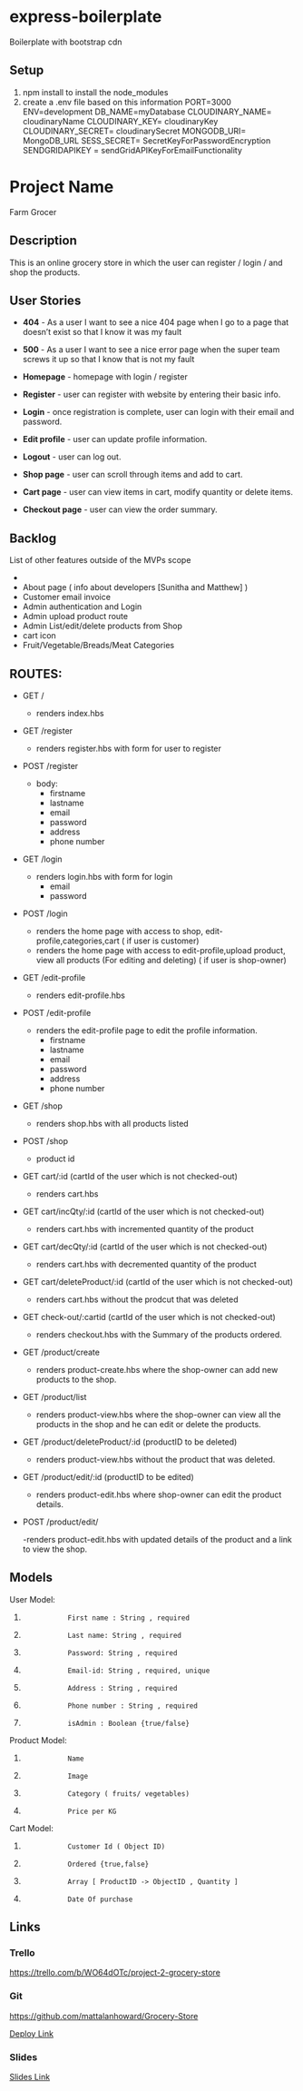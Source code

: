 # express-boilerplate

Boilerplate with bootstrap cdn

## Setup

1.  npm install to install the node_modules
2.  create a .env file based on this information
    PORT=3000
    ENV=development
    DB_NAME=myDatabase
    CLOUDINARY_NAME= cloudinaryName
    CLOUDINARY_KEY= cloudinaryKey
    CLOUDINARY_SECRET= cloudinarySecret
    MONGODB_URI= MongoDB_URL
    SESS_SECRET= SecretKeyForPasswordEncryption
    SENDGRIDAPIKEY = sendGridAPIKeyForEmailFunctionality

# Project Name

Farm Grocer

## Description

This is an online grocery store in which the user can register / login / and shop the products.

## User Stories

- **404** - As a user I want to see a nice 404 page when I go to a page that doesn’t exist so that I know it was my fault

- **500** - As a user I want to see a nice error page when the super team screws it up so that I know that is not my fault

- **Homepage** - homepage with login / register

- **Register** - user can register with website by entering their basic info.

- **Login** - once registration is complete, user can login with their email and password.

- **Edit profile** - user can update profile information.

- **Logout** - user can log out.

- **Shop page** - user can scroll through items and add to cart.

- **Cart page** - user can view items in cart, modify quantity or delete items.

- **Checkout page** - user can view the order summary.

## Backlog

List of other features outside of the MVPs scope

-
- About page ( info about developers [Sunitha and Matthew] )
- Customer email invoice
- Admin authentication and Login
- Admin upload product route
- Admin List/edit/delete products from Shop
- cart icon
- Fruit/Vegetable/Breads/Meat Categories

## ROUTES:

- GET /

  - renders index.hbs

- GET /register

  - renders register.hbs with form for user to register

- POST /register

  - body:
    - firstname
    - lastname
    - email
    - password
    - address
    - phone number

- GET /login

  - renders login.hbs with form for login
    - email
    - password

- POST /login

  - renders the home page with access to shop, edit-profile,categories,cart ( if user is customer)
  - renders the home page with access to edit-profile,upload product, view all products (For editing and deleting) ( if user is shop-owner)

- GET /edit-profile

  - renders edit-profile.hbs

- POST /edit-profile

  - renders the edit-profile page to edit the profile information.
    - firstname
    - lastname
    - email
    - password
    - address
    - phone number

- GET /shop

  - renders shop.hbs with all products listed

- POST /shop

  - product id

- GET cart/:id (cartId of the user which is not checked-out)

  - renders cart.hbs

- GET cart/incQty/:id (cartId of the user which is not checked-out)

  - renders cart.hbs with incremented quantity of the product

- GET cart/decQty/:id (cartId of the user which is not checked-out)

  - renders cart.hbs with decremented quantity of the product

- GET cart/deleteProduct/:id (cartId of the user which is not checked-out)

  - renders cart.hbs without the prodcut that was deleted

- GET check-out/:cartid (cartId of the user which is not checked-out)

  - renders checkout.hbs with the Summary of the products ordered.

- GET /product/create

  - renders product-create.hbs where the shop-owner can add new products to the shop.

- GET /product/list

  - renders product-view.hbs where the shop-owner can view all the products in the shop and he can edit or delete the products.

- GET /product/deleteProduct/:id (productID to be deleted)

  - renders product-view.hbs without the product that was deleted.

- GET /product/edit/:id (productID to be edited)

  - renders product-edit.hbs where shop-owner can edit the product details.

- POST /product/edit/

  -renders product-edit.hbs with updated details of the product and a link to view the shop.

## Models

User Model:

1.                First name : String , required
2.                Last name: String , required
3.                Password: String , required
4.                Email-id: String , required, unique
5.                Address : String , required
6.                Phone number : String , required
7.                isAdmin : Boolean {true/false}

Product Model:

1.                Name
2.                Image
3.                Category ( fruits/ vegetables)
4.                Price per KG

Cart Model:

1.                Customer Id ( Object ID)
2.                Ordered {true,false}
3.                Array [ ProductID -> ObjectID , Quantity ]
4.                Date Of purchase

## Links

### Trello

https://trello.com/b/WO64dOTc/project-2-grocery-store

### Git

https://github.com/mattalanhoward/Grocery-Store

[Deploy Link](https://farm-grocer.herokuapp.com/)

### Slides

[Slides Link](https://docs.google.com/presentation/d/1YozWgY7repnfUxIVvK1ln1pKCKhr4ztbdy3X9AwB0ls/edit#slide=id.p)
